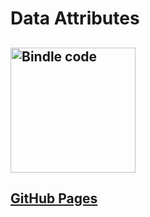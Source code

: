 # Data Attributes

## <img src="https://ci.appveyor.com/api/projects/status/github/NimbleFish/data-attributes?svg=true" width=200 alt="Bindle code" />

## <a href="https://nimblefish.github.io/data-attributes/dist/">GitHub Pages</a>